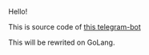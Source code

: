 Hello!

This is source code of [this telegram-bot](https://t.me/abiturient_helpr_bot)

This will be rewrited on GoLang.